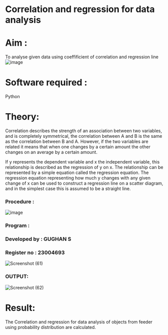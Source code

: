 # Correlation and regression for data analysis
# Aim : 

To analyse given data using coeffificient of correlation and regression line
![image](https://user-images.githubusercontent.com/104613195/168224136-d6b64e64-7d3d-4775-9337-c8f96fe41f2d.png)


# Software required :  

Python

# Theory:

Correlation describes the strength of an association between two variables, and is completely symmetrical, the correlation between A and B is the same as the correlation between B and A. However, if the two variables are related it means that when one changes by a certain amount the other changes on an average by a certain amount.  

If y represents the dependent variable and x the independent variable, this relationship is described as the regression of y on x. The relationship can be represented by a simple equation called the regression equation. The regression equation representing how much y changes with any given change of x can be used to construct a regression line on a scatter diagram, and in the simplest case this is assumed to be a straight line.

### Procedure :

![image](https://user-images.githubusercontent.com/104613195/168225866-ac8f6610-bdc3-4ac2-a24e-2b24ba08e189.png)

### Program :
### Developed by : GUGHAN S
### Register no : 23004693

![Screenshot (61)](https://github.com/GUGHAN-3001/Correlation_Regression/assets/150009432/732b2faa-b927-41cf-b9b2-36e4a3ffbc15)

### OUTPUT:
![Screenshot (62)](https://github.com/GUGHAN-3001/Correlation_Regression/assets/150009432/ccb016fe-c7cd-4c4c-b07f-b325f4e4d18d)

# Result:
The Correlation and regression for data analysis of objects from feeder using probability
distribution are calculated.

 
